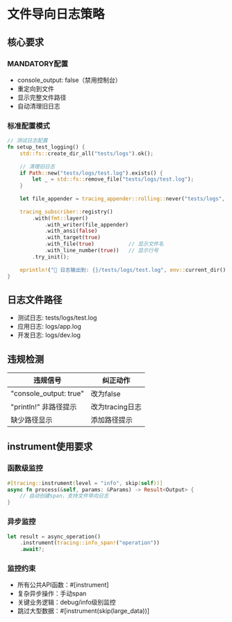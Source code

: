 # 文件导向日志策略

## 核心要求

### MANDATORY配置
- console_output: false（禁用控制台）
- 重定向到文件
- 显示完整文件路径
- 自动清理旧日志

### 标准配置模式
```rust
// 测试日志配置
fn setup_test_logging() {
    std::fs::create_dir_all("tests/logs").ok();
    
    // 清理旧日志
    if Path::new("tests/logs/test.log").exists() {
        let _ = std::fs::remove_file("tests/logs/test.log");
    }
    
    let file_appender = tracing_appender::rolling::never("tests/logs", "test.log");
    
    tracing_subscriber::registry()
        .with(fmt::layer()
            .with_writer(file_appender)
            .with_ansi(false)
            .with_target(true)
            .with_file(true)           // 显示文件名
            .with_line_number(true))   // 显示行号
        .try_init();
        
    eprintln!("📝 日志输出到: {}/tests/logs/test.log", env::current_dir().unwrap().display());
}
```

## 日志文件路径
- 测试日志: tests/logs/test.log
- 应用日志: logs/app.log
- 开发日志: logs/dev.log

## 违规检测

| 违规信号 | 纠正动作 |
|---------|---------|
| "console_output: true" | 改为false |
| "println!" 非路径提示 | 改为tracing日志 |
| 缺少路径显示 | 添加路径提示 |

## instrument使用要求

### 函数级监控
```rust
#[tracing::instrument(level = "info", skip(self))]
async fn process(&self, params: &Params) -> Result<Output> {
    // 自动创建span，支持文件导向日志
}
```

### 异步监控
```rust
let result = async_operation()
    .instrument(tracing::info_span!("operation"))
    .await?;
```

### 监控约束
- 所有公共API函数：#[instrument]
- 复杂异步操作：手动span
- 关键业务逻辑：debug/info级别监控
- 跳过大型数据：#[instrument(skip(large_data))]